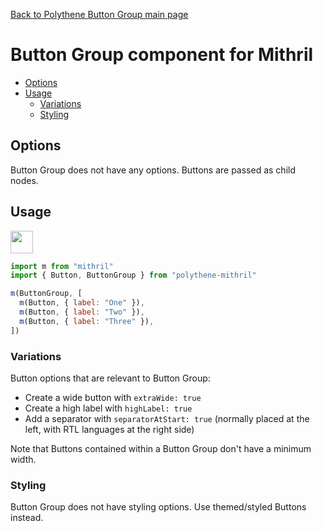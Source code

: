 [Back to Polythene Button Group main page](../button-group.md)

# Button Group component for Mithril

<!-- MarkdownTOC autolink="true" autoanchor="true" bracket="round" levels="1,2,3" -->

- [Options](#options)
- [Usage](#usage)
  - [Variations](#variations)
  - [Styling](#styling)

<!-- /MarkdownTOC -->

<a id="options"></a>
## Options

Button Group does not have any options. Buttons are passed as child nodes.


<a id="usage"></a>
## Usage

<a href="https://flems.io/#0=N4IgtglgJlA2CmIBcAWAnAOgIwHYA0IAZhAgM7IDaoAdgIZiJIgYAWALmLCAQMYD21NvEHIQAHlI8AThAAObAASkpPALwAdEOzazSSAPT6ptAO4BzCGwz8w+gIJS2LAK5SAwggbVS+2X1gAnk7C8PrU8AAebL60PADWtGbwPn6BweEAtJBOMrD6UBCk0alBLCFZliy5GUW01FC0sALwGABWpJoAfGL6kjLynerUEtJyispqmtq6BkamFlY29o4u7p7CKf6lIWGRxbEJSZtpZZk8pD4FRb5b6fAZ56Q1bHUNTeFtHSDdvaMDQ0NuCBSPAEDw2BABOQmFgkAA2AAMIAAvngaPRGMx2kD+IJhGxRIYIGA-I4FMAFAARYwmeBSPAKABKtEK8CgACFnGw2AIGQBJXEMgAyhTYwtFABUSPAFMiFIQpHwwApNCU7hUciRNENcUVyQpOdyBABxRXOWQMw086gMuLwAKkBlSYRQOl02UKVQKNWneAAbiGhgUxNJigpVoEbgAylGPQqlSqQD7yo9tdRdWGDVzrdHY3KvcnwrmA9QhhHqLmMLQYFG2AEEAAKTQYABG2YEGTMZtkGWCDCgvb4ZjMCE0DOAQwU8oEbAA+qQIAAveBIKdr9cbzcKLAADjwk+nglntIgZnYq63l7XOARCP31Cn-CaUlnsFP7FnLYOXb4znqF83TQAGJCFAscDyfPgXzfM851iCEADd4E-b8zX-RMgPgLDwOoZEAEoSx1KFFDbI1qAAeXkUhPQUCgDwnB812gVdNEsRoIB4HD11gWgW1BFiQD5Li1yKesV3JA910IGdazEgS2LfTiQEk2UD1ReiVOYxMW38KBhKnHi+NgAT2X0pQ6wQVcGM3aTBAAdXgd82FXNBbxU5E1PvKdrKYqABL-V0pDfcIzMM-jEwAVTM0TLIkxj1x0qRAvZPgjTAASACZZAiJR-GgBQeFcZ1BDcfwoLMqcwFoKQLGoFK0oEjIsoiNN1w8xj1MYnypy0zRIKkULePCzQ7GiizxO6td+oE509OU+LVI6+8AF1CPTYiFDsWRZBonyBAgahLFXBDqD4V1PU6OL1wzJRQXgcE2XLGiwAwIpnXoBtgHwkt13IltWnuqxaAuU9qAbE6zpaWohHHFSpxBMEhA5dsbXcgjPIPBCIHgExV0+8zaCEWU8IulSwAbctTV-C0FFI61KLYUgMCq2QGz4KjSYWyqKZR2GubXMLjIUdnGYwQWvK3PZjDs6BxLYKRnHgCXN0SwLV3lxXlY3A64lXQhGhBLXrp4i4ADkMQEumOx-c1ezKftB2HUduDhtchCiWTYpFpmYqV134buh6-OFqiMHy1QI4JoRXsDpHywbPCw6gI213gJDBD0K6rwEHhFN1hQE4uqOodjx6UbZqi8P9xbN3wlS8Kr3C1pesBf0EBsoD4QqvCsHSoACBkttkdHqBxJVZGlKRRC-IygQRwHIW8UQsARJAAGYUTREA6AYURrAuMe8REJgUWWghgriaEqG3jFRGyKoSAAAR4oQiiBVwuCYaY9EMP9ZDiMw1glT6HvrkR+WBsAYDhCAyouRPhAjrLITEfQxib3RLvJgoCSDPHemAZ+hNkgEgIB-UQ39Zh-wAUA2wWDYA4PgPQcBkCES9HlvQl62ICCIOQX8AkyJlrIiAA" target="_blank"><img src="https://arthurclemens.github.io/assets/polythene/docs/try-out-green.gif" height="36" /></a>


```javascript
import m from "mithril"
import { Button, ButtonGroup } from "polythene-mithril"

m(ButtonGroup, [
  m(Button, { label: "One" }),
  m(Button, { label: "Two" }),
  m(Button, { label: "Three" }),
])
```

<a id="variations"></a>
### Variations

Button options that are relevant to Button Group:

* Create a wide button with `extraWide: true`
* Create a high label with `highLabel: true`
* Add a separator with `separatorAtStart: true` (normally placed at the left, with RTL languages at the right side)

Note that Buttons contained within a Button Group don't have a minimum width.


<a id="styling"></a>
### Styling

Button Group does not have styling options. Use themed/styled Buttons instead.
